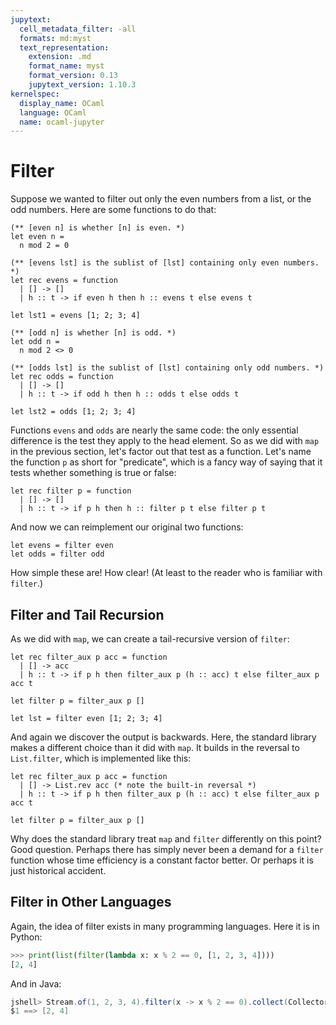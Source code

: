```yaml
---
jupytext:
  cell_metadata_filter: -all
  formats: md:myst
  text_representation:
    extension: .md
    format_name: myst
    format_version: 0.13
    jupytext_version: 1.10.3
kernelspec:
  display_name: OCaml
  language: OCaml
  name: ocaml-jupyter
---
```


# Filter

Suppose we wanted to filter out only the even numbers from a list, or the odd
numbers.  Here are some functions to do that:

```{code-cell} ocaml
(** [even n] is whether [n] is even. *)
let even n =
  n mod 2 = 0

(** [evens lst] is the sublist of [lst] containing only even numbers. *)
let rec evens = function
  | [] -> []
  | h :: t -> if even h then h :: evens t else evens t

let lst1 = evens [1; 2; 3; 4]
```

```{code-cell} ocaml
(** [odd n] is whether [n] is odd. *)
let odd n =
  n mod 2 <> 0

(** [odds lst] is the sublist of [lst] containing only odd numbers. *)
let rec odds = function
  | [] -> []
  | h :: t -> if odd h then h :: odds t else odds t

let lst2 = odds [1; 2; 3; 4]
```

Functions `evens` and `odds` are nearly the same code: the only essential
difference is the test they apply to the head element. So as we did with `map`
in the previous section, let's factor out that test as a function. Let's name
the function `p` as short for "predicate", which is a fancy way of saying
that it tests whether something is true or false:

```{code-cell} ocaml
let rec filter p = function
  | [] -> []
  | h :: t -> if p h then h :: filter p t else filter p t
```

And now we can reimplement our original two functions:

```{code-cell} ocaml
let evens = filter even
let odds = filter odd
```

How simple these are! How clear! (At least to the reader who is familiar with
`filter`.)

## Filter and Tail Recursion

As we did with `map`, we can create a tail-recursive version of `filter`:

```{code-cell} ocaml
let rec filter_aux p acc = function
  | [] -> acc
  | h :: t -> if p h then filter_aux p (h :: acc) t else filter_aux p acc t

let filter p = filter_aux p []

let lst = filter even [1; 2; 3; 4]
```

And again we discover the output is backwards. Here, the standard library makes
a different choice than it did with `map`. It builds in the reversal to
`List.filter`, which is implemented like this:

```{code-cell} ocaml
let rec filter_aux p acc = function
  | [] -> List.rev acc (* note the built-in reversal *)
  | h :: t -> if p h then filter_aux p (h :: acc) t else filter_aux p acc t

let filter p = filter_aux p []
```

Why does the standard library treat `map` and `filter` differently on this
point? Good question. Perhaps there has simply never been a demand for a
`filter` function whose time efficiency is a constant factor better. Or perhaps
it is just historical accident.

## Filter in Other Languages

Again, the idea of filter exists in many programming languages. Here it is in
Python:
```python
>>> print(list(filter(lambda x: x % 2 == 0, [1, 2, 3, 4])))
[2, 4]
```
And in Java:
```java
jshell> Stream.of(1, 2, 3, 4).filter(x -> x % 2 == 0).collect(Collectors.toList())
$1 ==> [2, 4]
```
